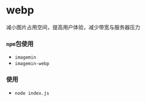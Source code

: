 # webp
减小图片占用空间，提高用户体验，减少带宽与服务器压力
### `npm`包使用
 * `imagemin`
 * `imagemin-webp`
 
### 使用
  * `node index.js`
